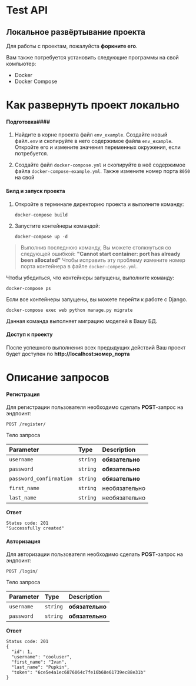 Test API
=============

## Локальное развёртывание проекта ##

Для работы с проектам, пожалуйста **форкните его**.


Вам также потребуется установить следующие программы на свой компьютер:
- Docker
- Docker Compose


Как развернуть проект локально
=============================

#### Подготовка####
1. Найдите в корне проекта файл `env_example`. Создайте новый файл`.env` и скопируйте в него содержимое файла `env_example`. Откройте его и измените значения переменных окружения, если потребуется.

2. Создайте файл `docker-compose.yml` и скопируйте в неё содержимое файла `docker-compose-example.yml`. Также измените номер порта `8050` на свой

#### Билд и запуск проекта ####
1.  Откройте в терминале директорию проекта и выполните команду:

    ```
    docker-compose build
    ```
2.  Запустите контейнеры командой:
    ```
    docker-compose up -d
    ```

>Выполнив последнюю команду, Вы можете столкнуться со следующей ошибкой:
  __"Cannot start container: port has already been allocated"__
Чтобы исправить эту проблему измените номер порта контейнера в файле ```docker-compese.yml```.

 Чтобы убедиться, что контейнеры запущены, выполните команду:

```
docker-compose ps
```
Если все контейнеры запущены, вы можете перейти к работе с Django.

```
docker-compose exec web python manage.py migrate
```
Данная команда выполняет миграцию моделей в Вашу БД.

#### Доступ к проекту ####
После успешного выполнения всех предыдущих действий Ваш проект будет доступен по **http://localhost:номер_порта**


Описание запросов
==================

#### Регистрация ###

Для регистрации пользователя необходимо сделать **POST**-запрос на эндпоинт:
```http
POST /register/
```

Тело запроса 

| Parameter | Type | Description |
| :--- | :--- | :--- |
| `username` | `string` | **обязательно** |
| `password` | `string` | **обязательно** |
| `password_confirmation` | `string` | **обязательно** |
| `first_name` | `string` | необязательно |
| `last_name` | `string` | необязательно |

**Ответ**
```
Status code: 201
"Successfully created"
```

#### Авторизация ####

Для авторизации пользователя необходимо сделать **POST**-запрос на эндпоинт:
```http
POST /login/
```

Тело запроса 

| Parameter | Type | Description |
| :--- | :--- | :--- |
| `username` | `string` | **обязательно** |
| `password` | `string` | **обязательно** |


**Ответ**
```
Status code: 201
{
  "id": 1,
  "username": "cooluser",
  "first_name": "Ivan",
  "last_name": "Pupkin",
  "token": "6ce5e4a1ec6876064c7fe16b68e61739ec88e31b"
}
```